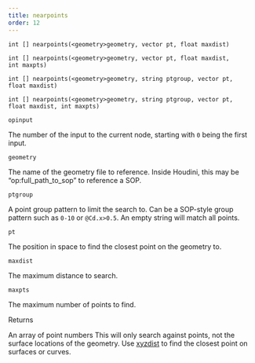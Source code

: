 ```yaml
---
title: nearpoints
order: 12
---
```

`int [] nearpoints(<geometry>geometry, vector pt, float maxdist)`

`int [] nearpoints(<geometry>geometry, vector pt, float maxdist, int maxpts)`

`int [] nearpoints(<geometry>geometry, string ptgroup, vector pt, float maxdist)`

`int [] nearpoints(<geometry>geometry, string ptgroup, vector pt, float maxdist, int maxpts)`

`opinput`

The number of the input to the current node, starting with `0` being the first input.

`geometry`

The name of the geometry file to reference. Inside Houdini,
this may be “op:full_path_to_sop” to reference a SOP.

`ptgroup`

A point group pattern to limit the search to. Can be a SOP-style group
pattern such as `0-10` or `@Cd.x>0.5`. An empty string will match
all points.

`pt`

The position in space to find the closest point on the geometry to.

`maxdist`

The maximum distance to search.

`maxpts`

The maximum number of points to find.

Returns

An array of point numbers
This will only search against points, not the surface locations of the geometry.
Use [xyzdist](xyzdist.html "Finds the distance from a point to the closest location on surface geometry.") to find the closest point on surfaces or curves.
